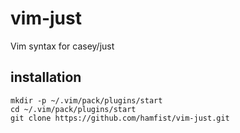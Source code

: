 # vim-just

Vim syntax for casey/just

## installation

```
mkdir -p ~/.vim/pack/plugins/start
cd ~/.vim/pack/plugins/start
git clone https://github.com/hamfist/vim-just.git
```
